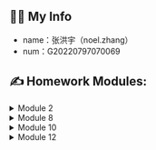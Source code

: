 ## :student: My Info
* name：张洪宇（noel.zhang）
* num：G20220797070069

## :writing_hand: Homework Modules:
<details>
  <summary>Module 2</summary>

* 编写一个 HTTP 服务器
</details>

<details>
  <summary>Module 8</summary>

* Kubernetes based on Google GKE.
* [manifest](https://github.com/nozhang/homework/tree/master/manifests)
* The SSL certificate store in gcp secret manager. 
* https://noel.srenantong.site/healthz
* https://noel.srenantong.site/metrics
</details>

<details>
  <summary>Module 10</summary>

```Bash
helm install -f values.yaml kube-prometheus-stack prometheus-community/kube-prometheus-stack
helm template grafana/grafana --output-dir ./
kubectl apply -f ./grafana --recursive
```
* Grafana [URL](https://grafana.srenantong.site)
* https://noel.srenantong.site/metrics
* Screenshots Grafana ![image](https://github.com/nozhang/homework/blob/master/images/grafana-screenshot.png)
            Prometheus ![image](https://github.com/nozhang/homework/blob/master/images/pre-screenshot.png)
</details>

<details>
  <summary>Module 12</summary>

### Install istio
```Bash
curl -L https://istio.io/downloadIstio | sh -
cd istio-1.15.1
cp bin/istioctl /usr/local/bin
istioctl install --set profile=demo -y
```
### Install Jaeger
```Bash
kubectl apply -f https://raw.githubusercontent.com/istio/istio/release-1.15/samples/addons/jaeger.yaml
istioctl dashboard jaeger
```
### Deploy httpserver
```Bash
kubectl apply -f namespace.yaml
kubectl label ns securesvc istio-injection=enabled
kubectl apply -f httpserver.yaml
kubectl apply -f external-secrets.yaml
kubectl apply -f istio-specs.yaml
```
* [Manifest](https://github.com/nozhang/homework/tree/master/istio)
* :warning: Istio on GKE should update [firewall](https://istio.io/latest/docs/setup/platform-setup/gke/?_ga=2.20382525.448473504.1665058722-1985876561.1665058722#:~:text=For%20private%20GKE%20clusters)
* https://httpsserver.srenantong.site/healthz
* https://httpsserver.srenantong.site/metrics
* Screenshots Jaeger-tracing ![image](https://github.com/nozhang/homework/blob/master/images/jaeger-tracing.png)
</details>
